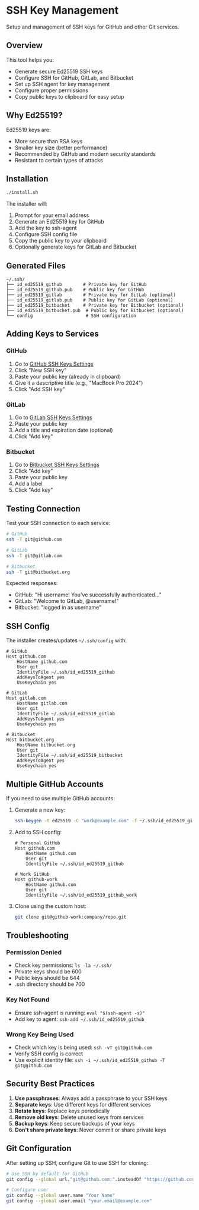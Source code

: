 # SSH Key Management

Setup and management of SSH keys for GitHub and other Git services.

## Overview

This tool helps you:
- Generate secure Ed25519 SSH keys
- Configure SSH for GitHub, GitLab, and Bitbucket
- Set up SSH agent for key management
- Configure proper permissions
- Copy public keys to clipboard for easy setup

## Why Ed25519?

Ed25519 keys are:
- More secure than RSA keys
- Smaller key size (better performance)
- Recommended by GitHub and modern security standards
- Resistant to certain types of attacks

## Installation

```bash
./install.sh
```

The installer will:
1. Prompt for your email address
2. Generate an Ed25519 key for GitHub
3. Add the key to ssh-agent
4. Configure SSH config file
5. Copy the public key to your clipboard
6. Optionally generate keys for GitLab and Bitbucket

## Generated Files

```
~/.ssh/
├── id_ed25519_github        # Private key for GitHub
├── id_ed25519_github.pub    # Public key for GitHub
├── id_ed25519_gitlab        # Private key for GitLab (optional)
├── id_ed25519_gitlab.pub    # Public key for GitLab (optional)
├── id_ed25519_bitbucket     # Private key for Bitbucket (optional)
├── id_ed25519_bitbucket.pub  # Public key for Bitbucket (optional)
└── config                    # SSH configuration
```

## Adding Keys to Services

### GitHub
1. Go to [GitHub SSH Keys Settings](https://github.com/settings/keys)
2. Click "New SSH key"
3. Paste your public key (already in clipboard)
4. Give it a descriptive title (e.g., "MacBook Pro 2024")
5. Click "Add SSH key"

### GitLab
1. Go to [GitLab SSH Keys Settings](https://gitlab.com/-/profile/keys)
2. Paste your public key
3. Add a title and expiration date (optional)
4. Click "Add key"

### Bitbucket
1. Go to [Bitbucket SSH Keys Settings](https://bitbucket.org/account/settings/ssh-keys/)
2. Click "Add key"
3. Paste your public key
4. Add a label
5. Click "Add key"

## Testing Connection

Test your SSH connection to each service:

```bash
# GitHub
ssh -T git@github.com

# GitLab
ssh -T git@gitlab.com

# Bitbucket
ssh -T git@bitbucket.org
```

Expected responses:
- GitHub: "Hi username! You've successfully authenticated..."
- GitLab: "Welcome to GitLab, @username!"
- Bitbucket: "logged in as username"

## SSH Config

The installer creates/updates `~/.ssh/config` with:

```ssh
# GitHub
Host github.com
    HostName github.com
    User git
    IdentityFile ~/.ssh/id_ed25519_github
    AddKeysToAgent yes
    UseKeychain yes

# GitLab
Host gitlab.com
    HostName gitlab.com
    User git
    IdentityFile ~/.ssh/id_ed25519_gitlab
    AddKeysToAgent yes
    UseKeychain yes

# Bitbucket
Host bitbucket.org
    HostName bitbucket.org
    User git
    IdentityFile ~/.ssh/id_ed25519_bitbucket
    AddKeysToAgent yes
    UseKeychain yes
```

## Multiple GitHub Accounts

If you need to use multiple GitHub accounts:

1. Generate a new key:
   ```bash
   ssh-keygen -t ed25519 -C "work@example.com" -f ~/.ssh/id_ed25519_github_work
   ```

2. Add to SSH config:
   ```ssh
   # Personal GitHub
   Host github.com
       HostName github.com
       User git
       IdentityFile ~/.ssh/id_ed25519_github

   # Work GitHub
   Host github-work
       HostName github.com
       User git
       IdentityFile ~/.ssh/id_ed25519_github_work
   ```

3. Clone using the custom host:
   ```bash
   git clone git@github-work:company/repo.git
   ```

## Troubleshooting

### Permission Denied
- Check key permissions: `ls -la ~/.ssh/`
- Private keys should be 600
- Public keys should be 644
- .ssh directory should be 700

### Key Not Found
- Ensure ssh-agent is running: `eval "$(ssh-agent -s)"`
- Add key to agent: `ssh-add ~/.ssh/id_ed25519_github`

### Wrong Key Being Used
- Check which key is being used: `ssh -vT git@github.com`
- Verify SSH config is correct
- Use explicit identity file: `ssh -i ~/.ssh/id_ed25519_github -T git@github.com`

## Security Best Practices

1. **Use passphrases**: Always add a passphrase to your SSH keys
2. **Separate keys**: Use different keys for different services
3. **Rotate keys**: Replace keys periodically
4. **Remove old keys**: Delete unused keys from services
5. **Backup keys**: Keep secure backups of your keys
6. **Don't share private keys**: Never commit or share private keys

## Git Configuration

After setting up SSH, configure Git to use SSH for cloning:

```bash
# Use SSH by default for GitHub
git config --global url."git@github.com:".insteadOf "https://github.com/"

# Configure user
git config --global user.name "Your Name"
git config --global user.email "your.email@example.com"
```
